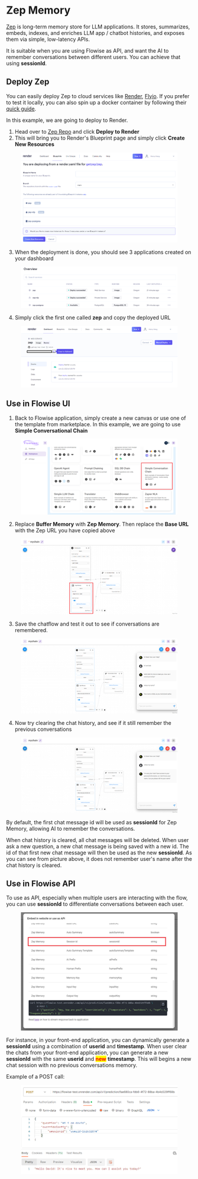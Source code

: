 # Zep Memory

[Zep](https://github.com/getzep/zep) is long-term memory store for LLM applications. It stores, summarizes, embeds, indexes, and enriches LLM app / chatbot histories, and exposes them via simple, low-latency APIs.

It is suitable when you are using Flowise as API, and want the AI to remember conversations between different users. You can achieve that using **sessionId**.

## Deploy Zep

You can easily deploy Zep to cloud services like [Render](https://render.com/), [Flyio](https://fly.io/). If you prefer to test it locally, you can also spin up a docker container by following their [quick guide](https://github.com/getzep/zep#quick-start).

In this example, we are going to deploy to Render.

1. Head over to [Zep Repo](https://github.com/getzep/zep#quick-start) and click **Deploy to Render**
2. This will bring you to Render's Blueprint page and simply click **Create New Resources**

<figure><img src="../.gitbook/assets/image (21).png" alt=""><figcaption></figcaption></figure>

3. When the deployment is done, you should see 3 applications created on your dashboard

<figure><img src="../.gitbook/assets/image (1) (2).png" alt=""><figcaption></figcaption></figure>

4. Simply click the first one called **zep** and copy the deployed URL

<figure><img src="../.gitbook/assets/image (38) (1).png" alt=""><figcaption></figcaption></figure>

## Use in Flowise UI

1. Back to Flowise application, simply create a new canvas or use one of the template from marketplace. In this example, we are going to use **Simple Conversational Chain**

<figure><img src="../.gitbook/assets/Untitled (3) (1).png" alt=""><figcaption></figcaption></figure>

2. Replace **Buffer Memory** with **Zep Memory**. Then replace the **Base URL** with the Zep URL you have copied above

<figure><img src="../.gitbook/assets/Untitled (5).png" alt=""><figcaption></figcaption></figure>

3. Save the chatflow and test it out to see if conversations are remembered.

<figure><img src="../.gitbook/assets/image (27).png" alt=""><figcaption></figcaption></figure>

4. Now try clearing the chat history, and see if it still remember the previous conversations

<figure><img src="../.gitbook/assets/image (8) (1).png" alt=""><figcaption></figcaption></figure>

By default, the first chat message id will be used as **sessionId** for Zep Memory, allowing AI to remember the conversations.

When chat history is cleared, all chat messages will be deleted. When user ask a new question, a new chat message is being saved with a new id. The id of that first new chat message will then be used as the new **sessionId**. As you can see from picture above, it does not remember user's name after the chat history is cleared.

## Use in Flowise API

To use as API, especially when multiple users are interacting with the flow, you can use **sessionId** to differentiate conversations between each user.

<figure><img src="../.gitbook/assets/Untitled (1) (1).png" alt=""><figcaption></figcaption></figure>

For instance, in your front-end application, you can dynamically generate a **sessionId** using a combination of **userid** and **timestamp**. When user clear the chats from your front-end application, you can generate a new **sessionId** with the same **userid** and <mark style="color:red;">**new**</mark> **timestamp**. This will begins a new chat session with no previous conversations memory.

Example of a POST call:

<figure><img src="../.gitbook/assets/image (43).png" alt=""><figcaption></figcaption></figure>
